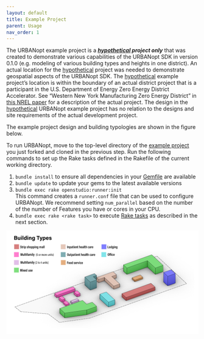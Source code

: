 ```yaml
---
layout: default
title: Example Project
parent: Usage
nav_order: 1
---
```


The URBANopt example project is a ***<u>hypothetical</u> project only*** that was created
to demonstrate various capabilities of the URBANopt SDK in version 0.1.0 (e.g. modeling
of various building types and heights in one district). An actual location for the
<u>hypothetical</u> project was needed to demonstrate geospatial aspects of the URBANopt SDK.
The <u>hypothetical</u> example project’s location is within the boundary of an actual
district project that is a participant in the U.S. Department of Energy Zero Energy
District Accelerator. See “Western New York Manufacturing Zero Energy District” in [this
NREL paper](https://www.nrel.gov/docs/fy18osti/71841.pdf) for a description of the actual
project. The design in the <u>hypothetical</u> URBANopt example project has no relation
to the designs and site requirements of the actual development project.

The example project design and building typologies are shown in the figure below.

To run URBANopt, move to the top-level directory of the [example project](https://github.com/urbanopt/urbanopt-example-geojson-project) you just forked and cloned in the previous step. Run the following commands to set up the Rake tasks defined in the Rakefile of the current working directory.

1. `bundle install` to ensure all dependencies in your [Gemfile](https://github.com/urbanopt/urbanopt-example-geojson-project/blob/master/Gemfile) are available
1. `bundle update` to update your gems to the latest available versions
1. `bundle exec rake openstudio:runner:init`  
   This command creates a `runner.conf` file that can be used to configure URBANopt. We
   recommend setting `num_parallel` based on the number of the number of Features you have or cores in
   your CPU.
1. `bundle exec rake <rake task>` to execute [Rake tasks](rake_tasks.md) as described in the next section.

![example_project_layout](../doc_files/building_types_ISO.jpg)

